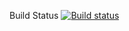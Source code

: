 Build Status
[![Build status](https://build.appcenter.ms/v0.1/apps/7883c862-2c64-4dfd-84aa-79419d0034c8/branches/develop/badge)](https://appcenter.ms)
